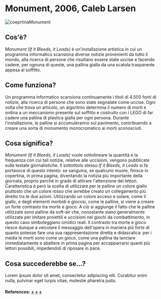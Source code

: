 # Monument, 2006, Caleb Larsen
![coeprtinaMonument](https://user-images.githubusercontent.com/75098849/117553712-5f258280-b053-11eb-99d5-e14b6cd21d2e.jpg)

 
## Cos'è?
_Monument (If it Bleeds, it Leads)_ è un'installazione artistica in cui un programma informatico scansiona diverse notizie provenienti da tutto il mondo, alla ricerca di persone che risultano essere state uccise e facendo cadere, per ognuna di queste, una pallina gialla da una scatola trasparente appesa al soffitto.

## Come funziona?
Un programma informatico scansiona continuamente i titoli di 4.500 fonti di notizie, alla ricerca di persone che sono state segnalate come uccise. Ogni volta che trova un articolo, un algoritmo determina il numero di morti e ordina a un meccanismo presente sul soffitto e costruito con i LEGO di far cadere una pallina di plastica gialla per ogni persona. Durante l'installazione, le palline si accumuleranno sul pavimento, contribuendo a creare una sorta di monumento monocromatico ai morti sconosciuti. 

## Cosa significa?
_Monument (If it Bleeds, it Leads)_ vuole sottolineare la quantità e la frequenza con cui tali notizie, relative alle uccisioni, vengono pubblicate sulle testate giornalistiche. Il sottotitolo stesso _If it Bleeds, it Leads_ si fa portavoce di questo intento: se sanguina, se qualcuno muore, finisce in copertina, in prima pagina, diventando la notizia più importante della giornata, proprio perché in grado di attirare l'attenzione dei lettori.
Caratteristica è però la scelta di utilizzare per le palline un colore giallo piuttosto che un colore rosso che avrebbe creato un collegamento più diretto tra le due azioni. Utilizzando un colore acceso e solare, come il giallo, e degli elementi morbidi e giocosi, come le palline, si viene a creare un forte contrasto tra morte e gioco. A ciò si aggiunge il fatto che le palline utilizzate sono palline da soft-air che, nonostante siano generalmente utilizzate per imitare proiettili e uccisioni nei giochi da combattimento, in questo caso simboleggiano omidici reali.
Il contrasto tra morte e gioco riesce dunque a veicolare il messaggio dell'opera in maniera più forte di quanto potesse fare una sua rappresentazione diretta e didascalica: per i media le morti sono come un gioco, come una pallina da lanciare immediatamente e sbattere in prima pagina per accapparrarsi quanti più lettori possibili, impedendoli di riposare in pace.

## Cosa succederebbe se...?
Lorem ipsum dolor sit amet, consectetur adipiscing elit. Curabitur enim nulla, pulvinar eget turpis vitae, molestie pharetra justo. 

#### References: [+](https://rhizome.org/editorial/2008/oct/01/computational-poetics/) [+](https://books.google.it/books?id=UgREV9O8sNAC&pg=PA178&lpg=PA178&dq=monument+caleb+larsen&source=bl&ots=gkBUhDHmLc&sig=ACfU3U1hTaHMR4ldXswFdeXrTMVSSabwlA&hl=it&sa=X&ved=2ahUKEwj5ycHRqbrwAhWPzaQKHWmcDBUQ6AEwE3oECBIQAw#v=onepage&q=monument%20caleb%20larsen&f=false) [+](http://classic.rhizome.org/discuss/view/22739/)

